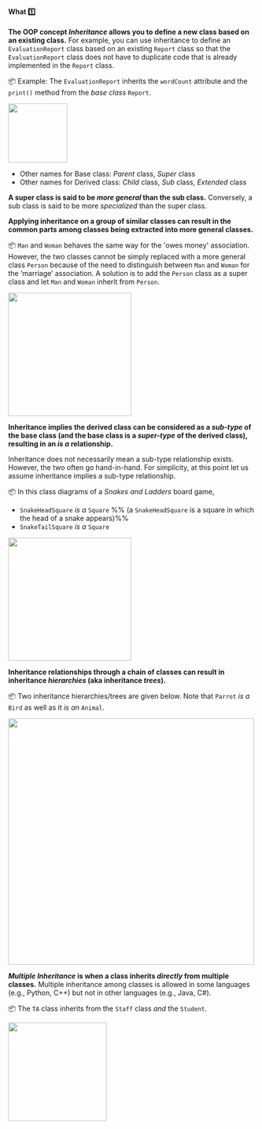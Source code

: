 <div id="title">

#### What :one:

</div>

<div id="body">

**The OOP concept _Inheritance_ allows you to define a new class based on an existing class.** For example, you can use inheritance to define an `EvaluationReport` class based on an existing `Report` class so that the `EvaluationReport` class does not have to duplicate code that is already implemented in the `Report` class. 

<dynamic-panel src="../../../uml/classDiagrams/classInheritance/what/embed-inOtherContext.md#title-and-body" boilerplate header="{{glyphicon_education}} UML → Class Diagrams → Inheritance" expanded/>

<p/>

<tip-box>

:package: Example: The `EvaluationReport` inherits the `wordCount` attribute and the `print()` method from the _base class_ `Report`.

<img src="{{baseUrl}}/oopDesign/inheritance/what/images/report.png" height="120" />
<p/>

</tip-box>

* Other names for Base class: _Parent_ class, _Super_ class
* Other names for Derived class: _Child_ class, _Sub_ class, _Extended_ class

**A super class is said to be _more general_ than the sub class.** Conversely, a sub class is said to be more _specialized_ than the super class.

**Applying inheritance on a group of similar classes can result in the common parts among classes being extracted into more general classes.** 

<tip-box>

:package: `Man` and `Woman` behaves the same way for the 'owes money' association. However, the two classes cannot be simply replaced with a more general class `Person` because of the need to distinguish between `Man` and `Woman` for the ‘marriage’ association. A solution is to add the `Person` class as a super class and let `Man` and `Woman` inherit from `Person`.

<img src="{{baseUrl}}/oopDesign/inheritance/what/images/manWoman.png" height="250" />
<p/>

</tip-box>

**Inheritance implies the derived class can be considered as a _sub-type_ of the base class (and the base class is a _super-type_ of the derived class), resulting in an _is a_ relationship.**  

<tip-box type="info">

Inheritance does not necessarily mean a sub-type relationship exists. However, the two often go hand-in-hand. For simplicity, at this point let us assume inheritance implies a sub-type relationship.

</tip-box>

<tip-box>

:package: In this class diagrams of a _Snakes and Ladders_ board game,
* `SnakeHeadSquare` _is a_ `Square` %%&nbsp;(a `SnakeHeadSquare` is a square in which the head of a snake appears)%%
* `SnakeTailSquare` _is a_ `Square`

<img src="{{baseUrl}}/oopDesign/inheritance/what/images/boardSquare.png" height="250" />
<p/>

</tip-box>

**Inheritance relationships through a chain of classes can result in inheritance _hierarchies_ (aka inheritance _trees_).**


<tip-box>

:package: Two inheritance hierarchies/trees are given below. Note that `Parrot` _is a_ `Bird` as well as it _is an_ `Animal`. 

<img src="{{baseUrl}}/oopDesign/inheritance/what/images/inheritanceTreesExamples.png" width="500" />
<p/>

</tip-box>

**_Multiple Inheritance_ is when a class inherits _directly_ from multiple classes.** Multiple inheritance among classes is allowed in some languages (e.g., Python, C++) but not in other languages (e.g., Java, C#).

<tip-box>

:package: The `TA` class inherits from the `Staff` class _and_ the `Student`.

<img src="{{baseUrl}}/oopDesign/inheritance/what/images/studentStaff.png" height="200" />
<p/>

</tip-box>

</div>

<div id="extras">
</div>